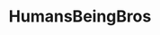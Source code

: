 ---
title: HumansBeingBros
crosslinks:
- youtubefactsbot
- livven
- autotldr
- anti_gif_bot
- AskReddit
- reverseanimalrescue
- pics
- tmsbmeta
- videos
- IAmA
- bestof
- aww
- gifs
- interestingasfuck
- funny
- shitpost
- 2n73w2d
- legaladvice
- WTF
- explainlikeimfive
---